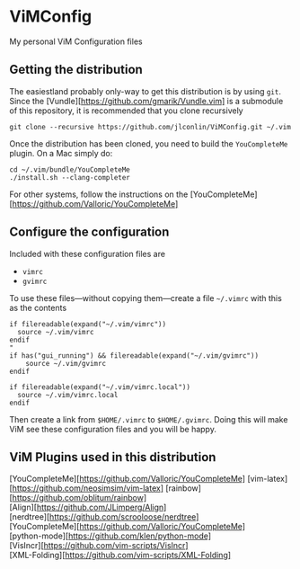 # ViMConfig
My personal ViM Configuration files

## Getting the distribution
The easiestland probably only-way to get this distribution is by using `git`. Since the [Vundle][https://github.com/gmarik/Vundle.vim] is a submodule of this repository, it is recommended that you clone recursively

    git clone --recursive https://github.com/jlconlin/ViMConfig.git ~/.vim

Once the distribution has been cloned, you need to build the `YouCompleteMe` plugin. On a Mac simply do:

    cd ~/.vim/bundle/YouCompleteMe
    ./install.sh --clang-completer
For other systems, follow the instructions on the [YouCompleteMe][https://github.com/Valloric/YouCompleteMe]

## Configure the configuration
Included with these configuration files are

 - `vimrc`
 - `gvimrc`

To use these files—without copying them—create a file `~/.vimrc` with this as the contents

    if filereadable(expand("~/.vim/vimrc"))
      source ~/.vim/vimrc
    endif
    "
    if has("gui_running") && filereadable(expand("~/.vim/gvimrc"))
        source ~/.vim/gvimrc
    endif

    if filereadable(expand("~/.vim/vimrc.local"))
      source ~/.vim/vimrc.local
    endif
Then create a link from `$HOME/.vimrc` to `$HOME/.gvimrc`. Doing this will make ViM see these configuration files and you will be happy.

## ViM Plugins used in this distribution

[YouCompleteMe][https://github.com/Valloric/YouCompleteMe]
[vim-latex][https://github.com/neosimsim/vim-latex]
[rainbow][https://github.com/oblitum/rainbow]   
[Align][https://github.com/JLimperg/Align]   
[nerdtree][https://github.com/scrooloose/nerdtree]   
[YouCompleteMe][https://github.com/Valloric/YouCompleteMe]   
[python-mode][https://github.com/klen/python-mode]   
[VisIncr][https://github.com/vim-scripts/VisIncr]   
[XML-Folding][https://github.com/vim-scripts/XML-Folding]   
